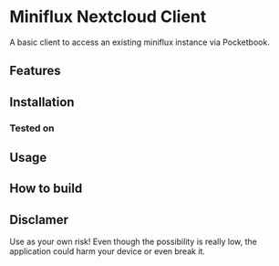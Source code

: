 # Miniflux Nextcloud Client
A basic client to access an existing miniflux instance via Pocketbook. 

## Features

## Installation

### Tested on

## Usage


## How to build

## Disclamer
Use as your own risk! 
Even though the possibility is really low, the application could harm your device or even break it.
